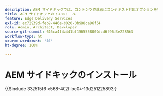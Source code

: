 ```yaml
---
description: AEM サイドキックでは、コンテンツ作成者にコンテキスト対応オプションを提供するツールバーを使用して、web サイトのページからコンテンツを直接編集、プレビュー、公開できます。
title: AEM サイドキックのインストール
feature: Edge Delivery Services
exl-id: ec72939d-feb9-446e-9020-0b988ca96f54
role: Admin, Architect, Developer
source-git-commit: 646ca4f4a441bf1565558002dcd6f96d3e228563
workflow-type: ht
source-wordcount: '37'
ht-degree: 100%

---
```


# AEM サイドキックのインストール

{{$include 332515f6-c568-402f-bc04-13d251225893}}
